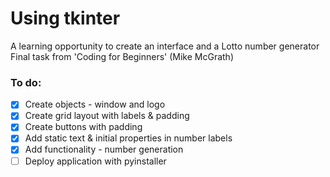 # Using tkinter 
A learning opportunity to create an interface and a Lotto number generator
Final task from 'Coding for Beginners' (Mike McGrath)

### To do: 
- [x] Create objects - window and logo
- [x] Create grid layout with labels & padding
- [x] Create buttons with padding
- [x] Add static text & initial properties in number labels
- [x] Add functionality - number generation
- [ ] Deploy application with pyinstaller
